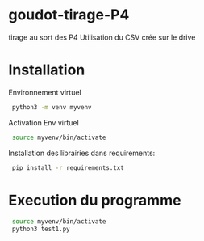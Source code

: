 # goudot-tirage-P4

tirage au sort des P4
Utilisation du CSV crée sur le drive

# Installation
Environnement virtuel
```bash
 python3 -m venv myvenv
```
Activation Env virtuel
```bash
 source myvenv/bin/activate
```
Installation des librairies dans requirements:
```bash
 pip install -r requirements.txt
```

# Execution du programme
```bash
 source myvenv/bin/activate
 python3 test1.py
```

